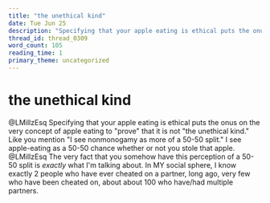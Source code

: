 ```yaml
---
title: "the unethical kind"
date: Tue Jun 25
description: "Specifying that your apple eating is ethical puts the onus on the very concept of apple eating to 'prove' that it is not 'the unethical kind.'"
thread_id: thread_0309
word_count: 105
reading_time: 1
primary_theme: uncategorized
---
```


# the unethical kind

@LMillzEsq Specifying that your apple eating is ethical puts the onus on the very concept of apple eating to "prove" that it is not "the unethical kind." Like you mention "I see nonmonogamy as more of a 50-50 split." I see apple-eating as a 50-50 chance whether or not you stole that apple. @LMillzEsq The very fact that you somehow have this perception of a 50-50 split is *exactly* what I'm talking about. In MY social sphere, I know exactly 2 people who have ever cheated on a partner, long ago, very few who have been cheated on, about about 100 who have/had multiple partners.